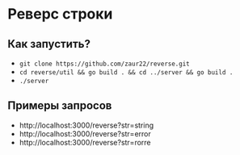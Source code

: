 # Реверс строки

## Как запустить?
+ ```git clone https://github.com/zaur22/reverse.git```
+ ```cd reverse/util && go build . && cd ../server && go build .```
+ ```./server```

## Примеры запросов
+ http://localhost:3000/reverse?str=string
+ http://localhost:3000/reverse?str=error
+ http://localhost:3000/reverse?str=rorre